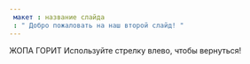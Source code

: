 ```yaml
---
 макет : название слайда
 : " Добро пожаловать на наш второй слайд! "
---
```

ЖОПА ГОРИТ
Используйте стрелку влево, чтобы вернуться!
